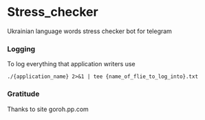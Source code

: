 # Stress_checker
Ukrainian language words stress checker bot for telegram


### Logging
To log everything that application writers use
```
./{application_name} 2>&1 | tee {name_of_flie_to_log_into}.txt
```


### Gratitude
Thanks to site goroh.pp.com
